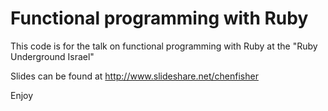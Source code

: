 # Functional programming with Ruby

This code is for the talk on functional programming with Ruby at the "Ruby Underground Israel"

Slides can be found at http://www.slideshare.net/chenfisher

Enjoy